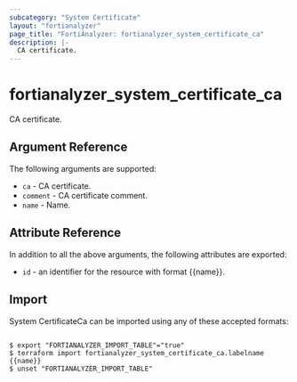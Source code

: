 ```yaml
---
subcategory: "System Certificate"
layout: "fortianalyzer"
page_title: "FortiAnalyzer: fortianalyzer_system_certificate_ca"
description: |-
  CA certificate.
---
```


# fortianalyzer_system_certificate_ca
CA certificate.

## Argument Reference


The following arguments are supported:


* `ca` - CA certificate.
* `comment` - CA certificate comment.
* `name` - Name.


## Attribute Reference

In addition to all the above arguments, the following attributes are exported:
* `id` - an identifier for the resource with format {{name}}.

## Import

System CertificateCa can be imported using any of these accepted formats:
```

$ export "FORTIANALYZER_IMPORT_TABLE"="true"
$ terraform import fortianalyzer_system_certificate_ca.labelname {{name}}
$ unset "FORTIANALYZER_IMPORT_TABLE"
```

